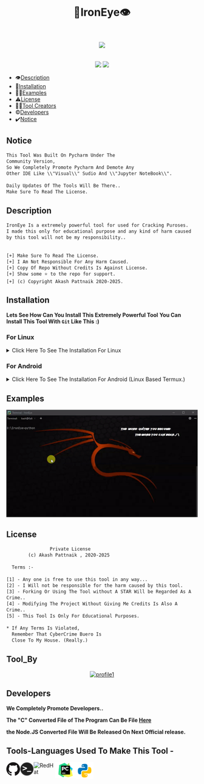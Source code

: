 # <h1 align="center">:bat:IronEye:eye:</h1>
# <p align="center"><a href="https://github.com/BLUE-DEVIL1134/IronEye"><img src="https://github-readme-stats.vercel.app/api/pin?username=BLUE-DEVIL1134&show_icons=true&theme=dracula&hide_border=true&repo=IronEye"></a></p>
<p align="center">
<a href="https://github.com/BLUE-DEVIL1134/IronEye"><img src="https://hits.seeyoufarm.com/api/count/incr/badge.svg?url=https%3A%2F%2Fgithub.com%2FBLUE-DEVIL1134%2FIronEye%2F&count_bg=%232100FF&title_bg=%2300BBFF&icon=github.svg&icon_color=%23000000&title=Views&edge_flat=false" /></a>
<img src="https://img.shields.io/badge/Version-1.1-blueviolet?&logo=github&style=flat" />
</p>

* :eye:[Description](#Description)
* :mechanical_arm:[Installation](#Installation)
* :supervillain_woman:[Examples](#Examples)
* :warning:[License](#License)
* :woman_technologist:[Tool Creators](#Tool_By)
* :copyright:[Developers](#Developers)
* :heavy_check_mark:[Notice](#Notice)

## Notice
```pythonregexp
This Tool Was Built On Pycharm Under The 
Community Version,
So We Completely Promote Pycharm And Demote Any
Other IDE Like \\"Visual\\" Sudio And \\"Jupyter NoteBook\\".

Daily Updates Of The Tools Will Be There..
Make Sure To Read The License.
```

## Description
```stylelint
IronEye Is a extremely powerful tool for used for Cracking Puroses.
I made this only for educational purpose and any kind of harm caused 
by this tool will not be my responsibility..


[+] Make Sure To Read The License.
[+] I Am Not Responsible For Any Harm Caused.
[+] Copy Of Repo Without Credits Is Against License.
[+] Show some ⭐ to the repo for support.
[+] (c) Copyright Akash Pattnaik 2020-2025.
```

## Installation
**Lets See How Can You Install This Extremely Powerful Tool**
**You Can Install This Tool With `Git` Like This :)**

### For Linux
<details>
    <summary>
        Click Here To See The Installation For Linux
    </summary>
    <h4>Open Your Terminal (Linux Based) And Copy-Paste These >></h4>
    
    apt update && apt upgrade -y
    apt install git -y
    apt install python -y

    git clone https://github.com/BLUE-DEVIL1134/IronEye.git
    cd IronEye
    chmod +x *
    pip install -r requirements.txt
    python -m IronEye

</details>

### For Android
<details>
    <summary>
        Click Here To See The Installation For Android (Linux Based Termux.)
    </summary>
    
   For Complete Tutorial - [Click Here](https://t.me/IndianBots/106)
    
   <h4>Open Your Termux And Copy-Paste These >></h4>
    
    pkg update && pkg upgrade -y
    pkg install git -y
    apt install python -y

    git clone https://github.com/BLUE-DEVIL1134/IronEye.git
    cd IronEye
    chmod +x *
    pip install -r requirements.txt
    python -m IronEye

</details>

## Examples
<img src="./img/ezgif-3-37eeef2442fd.gif" alt="Example_1">

## License
```
                Private License
        (c) Akash Pattnaik , 2020-2025

  Terms :-

[1] - Any one is free to use this tool in any way...
[2] - I Will not be responsible for the harm caused by this tool.
[3] - Forking Or Using The Tool without A STAR Will be Regarded As A Crime..
[4] - Modifying The Project Without Giving Me Credits Is Also A Crime..
[5] - This Tool Is Only For Educational Purposes.

* If Any Terms Is Violated,
  Remember That CyberCrime Buero Is 
  Close To My House. (Really.)
```

## Tool_By
<p align="center">
<a href="https://telegram.me/AKASH_AM1">
    <img src="https://avatars1.githubusercontent.com/u/55914808?s=460&v=4" alt="profile1" height="200" align="center"/>
</a>
</p>

## Developers
**We Completely Promote Developers..**

**The "C" Converted File of The Program Can Be File [Here](C-Build/IronEye.c)**

**the Node.JS Converted File Will Be Released On Next Official release.**

## Tools-Languages Used To Make This Tool -
[<img align="left" alt="GitHub" width="36px" src="https://raw.githubusercontent.com/github/explore/78df643247d429f6cc873026c0622819ad797942/topics/github/github.png" />](https://git-scm.com/)
[<img align="left" alt="Terminal" width="36px" src="https://raw.githubusercontent.com/github/explore/80688e429a7d4ef2fca1e82350fe8e3517d3494d/topics/terminal/terminal.png" />](https://help.ubuntu.com/kubuntu/desktopguide/es/terminals.html)
[<img align="left" alt="RedHat" width="56px" src="https://www.muycomputerpro.com/wp-content/uploads/2019/05/RedHat_logo.jpg" />](https://www.redhat.com/)
[<img align="left" alt="PyCharm" width="56px" src="./img/download.jpg" />](https://www.jetbrains.com/pycharm/)
[<img align="left" alt="Python" width="45px" src="./img/download.png" />](https://www.python.org/)

